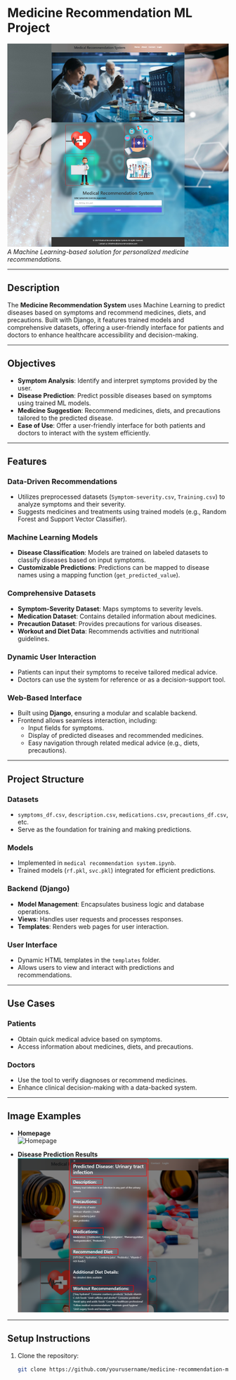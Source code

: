 # **Medicine Recommendation ML Project**

![Project Banner](asset/Result.png)  
*A Machine Learning-based solution for personalized medicine recommendations.*

---

## **Description**
The **Medicine Recommendation System** uses Machine Learning to predict diseases based on symptoms and recommend medicines, diets, and precautions. Built with Django, it features trained models and comprehensive datasets, offering a user-friendly interface for patients and doctors to enhance healthcare accessibility and decision-making.

---

## **Objectives**
- **Symptom Analysis**: Identify and interpret symptoms provided by the user.
- **Disease Prediction**: Predict possible diseases based on symptoms using trained ML models.
- **Medicine Suggestion**: Recommend medicines, diets, and precautions tailored to the predicted disease.
- **Ease of Use**: Offer a user-friendly interface for both patients and doctors to interact with the system efficiently.

---

## **Features**

### **Data-Driven Recommendations**
- Utilizes preprocessed datasets (`Symptom-severity.csv`, `Training.csv`) to analyze symptoms and their severity.
- Suggests medicines and treatments using trained models (e.g., Random Forest and Support Vector Classifier).

### **Machine Learning Models**
- **Disease Classification**: Models are trained on labeled datasets to classify diseases based on input symptoms.
- **Customizable Predictions**: Predictions can be mapped to disease names using a mapping function (`get_predicted_value`).

### **Comprehensive Datasets**
- **Symptom-Severity Dataset**: Maps symptoms to severity levels.
- **Medication Dataset**: Contains detailed information about medicines.
- **Precaution Dataset**: Provides precautions for various diseases.
- **Workout and Diet Data**: Recommends activities and nutritional guidelines.

### **Dynamic User Interaction**
- Patients can input their symptoms to receive tailored medical advice.
- Doctors can use the system for reference or as a decision-support tool.

### **Web-Based Interface**
- Built using **Django**, ensuring a modular and scalable backend.
- Frontend allows seamless interaction, including:
  - Input fields for symptoms.
  - Display of predicted diseases and recommended medicines.
  - Easy navigation through related medical advice (e.g., diets, precautions).

---

## **Project Structure**

### **Datasets**
- `symptoms_df.csv`, `description.csv`, `medications.csv`, `precautions_df.csv`, etc.
- Serve as the foundation for training and making predictions.

### **Models**
- Implemented in `medical recommendation system.ipynb`.
- Trained models (`rf.pkl`, `svc.pkl`) integrated for efficient predictions.

### **Backend (Django)**
- **Model Management**: Encapsulates business logic and database operations.
- **Views**: Handles user requests and processes responses.
- **Templates**: Renders web pages for user interaction.

### **User Interface**
- Dynamic HTML templates in the `templates` folder.
- Allows users to view and interact with predictions and recommendations.

---

## **Use Cases**

### **Patients**
- Obtain quick medical advice based on symptoms.
- Access information about medicines, diets, and precautions.

### **Doctors**
- Use the tool to verify diagnoses or recommend medicines.
- Enhance clinical decision-making with a data-backed system.

---

## **Image Examples**
- **Homepage**  
  ![Homepage](path/to/homepage_image.png)

- **Disease Prediction Results**  
  ![Prediction Results](asset/result2.png)

---

## **Setup Instructions**
1. Clone the repository:
   ```bash
   git clone https://github.com/yourusername/medicine-recommendation-ml-project.git
